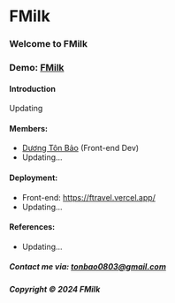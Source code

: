 # FMilk

### Welcome to FMilk

### Demo: [FMilk](https://fmilk.vercel.app)

#### Introduction

Updating

#### Members:

- [Dương Tôn Bảo](https://github.com/duongbao0803) (Front-end Dev)
- Updating...

#### Deployment:

- Front-end: https://ftravel.vercel.app/
- Updating...

#### References:

- Updating...

##### Contact me via: tonbao0803@gmail.com

##### Copyright &#169; 2024 FMilk
